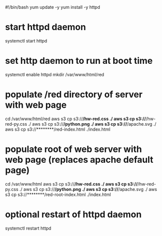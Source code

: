 #!/bin/bash
yum update -y
yum install -y httpd
# start httpd daemon
systemctl start httpd
# set http daemon to run at boot time
systemctl enable httpd
mkdir /var/www/html/red
# populate /red directory of server with web page
cd /var/www/html/red
aws s3 cp s3://********/hw-red.css ./
aws s3 cp s3://********/hw-red-py.css ./
aws s3 cp s3://********/python.png ./
aws s3 cp s3://********/apache.svg ./
aws s3 cp s3://********/red-index.html ./index.html
# populate root of web server with web page (replaces apache default page)
cd /var/www/html
aws s3 cp s3://********/hw-red.css ./
aws s3 cp s3://********/hw-red-py.css ./
aws s3 cp s3://********/python.png ./
aws s3 cp s3://********/apache.svg ./
aws s3 cp s3://********/red-root-index.html ./index.html
# optional restart of httpd daemon
systemctl restart httpd


